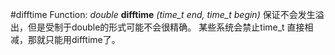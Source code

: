 #difftime
Function: _double_ **difftime** _(time_t end, time_t begin)_
保证不会发生溢出，但是受制于double的形式可能不会很精确。
某些系统会禁止time_t 直接相减，那就只能用difftime了。

